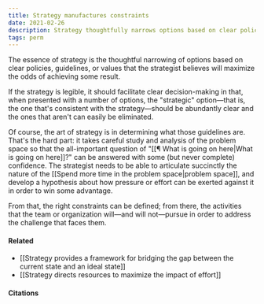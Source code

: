 ```yaml
---
title: Strategy manufactures constraints
date: 2021-02-26
description: Strategy thoughtfully narrows options based on clear policies, guidelines, or values that guide appropriate action. 
tags: perm
--- 
```



The essence of strategy is the thoughtful narrowing of options based on clear policies, guidelines, or values that the strategist believes will maximize the odds of achieving some result.

If the strategy is legible, it should facilitate clear decision-making in that, when presented with a number of options, the "strategic" option—that is, the one that's consistent with the strategy—should be abundantly clear and the ones that aren't can easily be eliminated.

Of course, the art of strategy is in determining what those guidelines are. That's the hard part: it takes careful study and analysis of the problem space so that the all-important question of "[[¶ What is going on here|What is going on here]]?" can be answered with some (but never complete) confidence. The strategist needs to be able to articulate succinctly the nature of the [[Spend more time in the problem space|problem space]], and develop a hypothesis about how pressure or effort can be exerted against it in order to win some advantage.

From that, the right constraints can be defined; from there, the activities that the team or organization will—and will not—pursue in order to address the challenge that faces them.

#### Related
- [[Strategy provides a framework for bridging the gap between the current state and an ideal state]]
- [[Strategy directs resources to maximize the impact of effort]]

#### Citations
